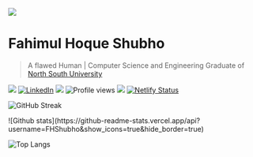 ![](https://i.ibb.co/NCYptCh/banner.jpg)

# Fahimul Hoque Shubho

> A flawed Human | Computer Science and Engineering
Graduate of [North South University](http://www.northsouth.edu/)

  ![ ](https://img.shields.io/github/followers/FHShubho?style=social) [![LinkedIn](https://img.shields.io/badge/--linkedin?label=LinkedIn&logo=LinkedIn&style=social)](https://www.linkedin.com/in/fhshubho/) ![](https://img.shields.io/twitter/url?style=social&url=https%3A%2F%2Ftwitter.com%2FFHShubho) ![Profile views](https://gpvc.arturio.dev/FHShubho) [![](https://img.shields.io/website?url=https%3A%2F%2Ffhshubho.netlify.app%2F)](https://fhshubho.netlify.app/) [![Netlify Status](https://api.netlify.com/api/v1/badges/a95cabd3-0fd3-49fb-a95f-e2dde461c57b/deploy-status)](https://fhshubho.netlify.app/)
  
<p align="center">

![GitHub Streak](http://github-readme-streak-stats.herokuapp.com?user=fhshubho&theme=ayu-light) 
  
  </p>
![Github stats](https://github-readme-stats.vercel.app/api?username=FHShubho&show_icons=true&hide_border=true) 

![Top Langs](https://github-readme-stats.vercel.app/api/top-langs/?username=FHShubho&layout=compact&hide=css&hide_border=true)

  

